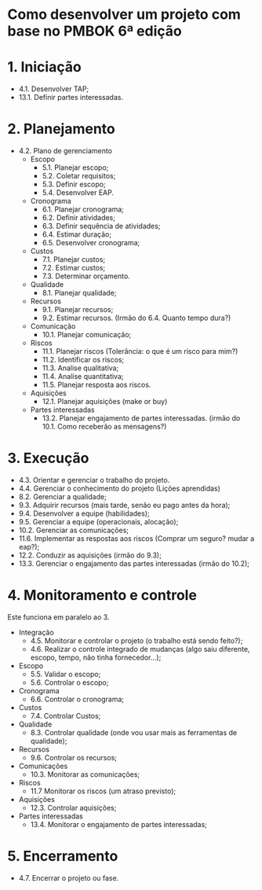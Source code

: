 # Como desenvolver um projeto com base no PMBOK 6ª edição

# 1. Iniciação

- 4.1. Desenvolver TAP;
- 13.1. Definir partes interessadas. 

# 2. Planejamento

- 4.2. Plano de gerenciamento
  - Escopo
    - 5.1. Planejar escopo;
    - 5.2. Coletar requisitos; 
    - 5.3. Definir escopo; 
    - 5.4. Desenvolver EAP. 
  - Cronograma
    - 6.1. Planejar cronograma; 
    - 6.2. Definir atividades;
    - 6.3. Definir sequência de atividades;
    - 6.4. Estimar duração; 
    - 6.5. Desenvolver cronograma; 
  - Custos
    - 7.1. Planejar custos; 
    - 7.2. Estimar custos; 
    - 7.3. Determinar orçamento. 
  - Qualidade
    - 8.1. Planejar qualidade;
  - Recursos 
    - 9.1. Planejar recursos; 
    - 9.2. Estimar recursos. (Irmão do 6.4. Quanto tempo dura?)
  - Comunicação
    - 10.1. Planejar comunicação; 
  - Riscos 
    - 11.1. Planejar riscos (Tolerância:  o que é um risco para mim?) 
    - 11.2. Identificar os riscos; 
    - 11.3. Analise qualitativa; 
    - 11.4. Analise quantitativa;
    - 11.5. Planejar resposta aos riscos. 
  - Aquisições
    - 12.1. Planejar aquisições (make or buy) 
  - Partes interessadas
    - 13.2. Planejar engajamento de partes interessadas. (irmão do 10.1. Como receberão as mensagens?)
    
# 3. Execução
  - 4.3. Orientar e gerenciar o trabalho do projeto. 
  - 4.4. Gerenciar o conhecimento do projeto (Lições aprendidas)
  - 8.2. Gerenciar a qualidade;
  - 9.3. Adquirir recursos (mais tarde, senão eu pago antes da hora);
  - 9.4. Desenvolver a equipe (habilidades); 
  - 9.5. Gerenciar a equipe (operacionais, alocação);
  - 10.2. Gerenciar as comunicações;
  - 11.6. Implementar as respostas aos riscos (Comprar um seguro? mudar a eap?);
  - 12.2. Conduzir as aquisições (irmão do 9.3); 
  - 13.3. Gerenciar o engajamento das partes interessadas (irmão do 10.2); 

# 4. Monitoramento e controle

Este funciona em paralelo ao 3. 

- Integração
    - 4.5. Monitorar e controlar o projeto (o trabalho está sendo feito?); 
    - 4.6. Realizar o controle integrado de mudanças (algo saiu diferente, escopo, tempo, não tinha fornecedor...);
- Escopo
  - 5.5. Validar o escopo; 
  - 5.6. Controlar o escopo;
- Cronograma
  - 6.6. Controlar o cronograma; 
- Custos
  - 7.4. Controlar Custos;
- Qualidade
  - 8.3. Controlar qualidade (onde vou usar mais as ferramentas de qualidade);
- Recursos 
  - 9.6. Controlar os recursos; 
- Comunicações
  - 10.3. Monitorar as comunicações;
- Riscos    
  - 11.7 Monitorar os riscos (um atraso previsto); 
- Aquisições
  - 12.3. Controlar aquisições;
- Partes interessadas
  - 13.4. Monitorar o engajamento de partes interessadas;

# 5. Encerramento

- 4.7. Encerrar o projeto ou fase. 

